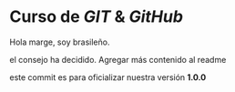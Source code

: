 # Curso de _GIT_ & _GitHub_

Hola marge, soy brasileño.

el consejo ha decidido. Agregar más contenido al readme

este commit es para oficializar nuestra versión **1.0.0**